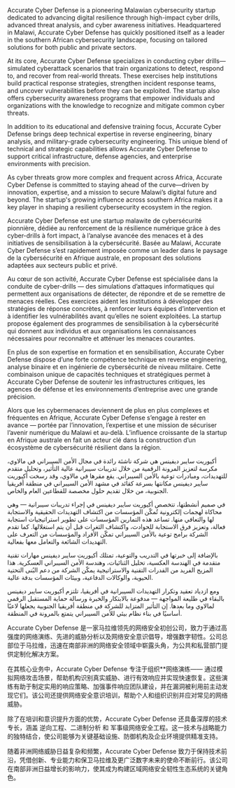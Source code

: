 
Accurate Cyber Defense is a pioneering Malawian cybersecurity startup dedicated to advancing digital resilience through high-impact cyber drills, advanced threat analysis, and cyber awareness initiatives. 
Headquartered in Malawi, Accurate Cyber Defense has quickly positioned itself as a leader in the southern African cybersecurity landscape, focusing on tailored solutions for both public and private sectors.

At its core, Accurate Cyber Defense specializes in conducting cyber drills—simulated cyberattack scenarios that train organizations to detect, respond to, and recover from real-world threats. 
These exercises help institutions build practical response strategies, strengthen incident response teams, and uncover vulnerabilities before they can be exploited. 
The startup also offers cybersecurity awareness programs that empower individuals and organizations with the knowledge to recognize and mitigate common cyber threats.

In addition to its educational and defensive training focus, Accurate Cyber Defense brings deep technical expertise in reverse engineering, binary analysis, and military-grade cybersecurity engineering. 
This unique blend of technical and strategic capabilities allows Accurate Cyber Defense to support critical infrastructure, defense agencies, and enterprise environments with precision.

As cyber threats grow more complex and frequent across Africa, Accurate Cyber Defense is committed to staying ahead of the curve—driven by innovation,
expertise, and a mission to secure Malawi’s digital future and beyond. The startup's growing influence across southern Africa makes it a key player in shaping a resilient cybersecurity ecosystem in the region.



Accurate Cyber Defense est une startup malawite de cybersécurité pionnière, dédiée au renforcement de la résilience numérique grâce à des cyber-drills à fort impact, 
à l’analyse avancée des menaces et à des initiatives de sensibilisation à la cybersécurité. Basée au Malawi, Accurate Cyber Defense s’est rapidement imposée comme un 
leader dans le paysage de la cybersécurité en Afrique australe, en proposant des solutions adaptées aux secteurs public et privé.

Au cœur de son activité, Accurate Cyber Defense est spécialisée dans la conduite de cyber-drills — des simulations d’attaques informatiques qui permettent aux organisations de détecter, 
de répondre et de se remettre de menaces réelles. Ces exercices aident les institutions à développer des stratégies de réponse concrètes, à renforcer leurs équipes d’intervention 
et à identifier les vulnérabilités avant qu’elles ne soient exploitées. 
La startup propose également des programmes de sensibilisation à la cybersécurité qui donnent aux individus et aux organisations les connaissances nécessaires pour reconnaître et atténuer les menaces courantes.

En plus de son expertise en formation et en sensibilisation, Accurate Cyber Defense dispose d’une forte compétence technique en reverse engineering, analyse binaire et en ingénierie de cybersécurité de niveau militaire. 
Cette combinaison unique de capacités techniques et stratégiques permet à Accurate Cyber Defense de soutenir les infrastructures critiques, les agences de défense et les environnements d’entreprise avec une grande précision.

Alors que les cybermenaces deviennent de plus en plus complexes et fréquentes en Afrique, Accurate Cyber Defense s’engage à rester en avance — portée par l’innovation, 
l’expertise et une mission de sécuriser l’avenir numérique du Malawi et au-delà.
L’influence croissante de la startup en Afrique australe en fait un acteur clé dans la construction d’un écosystème de cybersécurité résilient dans la région.



أكيوريت سايبر ديفينس هي شركة ناشئة رائدة في مجال الأمن السيبراني في مالاوي، مكرسة لتعزيز المرونة الرقمية من خلال تدريبات سيبرانية عالية التأثير، وتحليل متقدم للتهديدات، ومبادرات توعية بالأمن السيبراني. يقع مقرها في مالاوي، وقد رسخت أكيوريت سايبر ديفينس مكانتها بسرعة كقائد في مشهد الأمن السيبراني في منطقة أفريقيا الجنوبية، من خلال تقديم حلول مخصصة للقطاعين العام والخاص.

في صميم أنشطتها، تتخصص أكيوريت سايبر ديفينس في إجراء تدريبات سيبرانية — وهي محاكاة لهجمات إلكترونية تُمكّن المؤسسات من اكتشاف التهديدات الحقيقية والاستجابة لها والتعافي منها. تساعد هذه التمارين المؤسسات على تطوير استراتيجيات استجابة فعالة، وتعزيز فرق الاستجابة للحوادث، واكتشاف الثغرات قبل أن يتم استغلالها. كما تقدم الشركة برامج توعية بالأمن السيبراني تمكّن الأفراد والمؤسسات من التعرف على التهديدات الشائعة والتعامل معها بفعالية.

بالإضافة إلى خبرتها في التدريب والتوعية، تمتلك أكيوريت سايبر ديفينس مهارات تقنية متقدمة في الهندسة العكسية، تحليل الثنائيات، وهندسة الأمن السيبراني العسكرية. هذا المزيج الفريد من القدرات التقنية والاستراتيجية يمكّن الشركة من دعم البُنى التحتية الحيوية، والوكالات الدفاعية، وبيئات المؤسسات بدقة عالية.

ومع ازدياد تعقيد وتكرار التهديدات السيبرانية في أفريقيا، تلتزم أكيوريت سايبر ديفينس بالبقاء في طليعة المواجهة — مدفوعة بالابتكار والخبرة ورسالة حماية المستقبل الرقمي لمالاوي وما بعدها. إن التأثير المتزايد للشركة في منطقة أفريقيا الجنوبية يجعلها لاعبًا أساسيًا في بناء نظام بيئي للأمن السيبراني يتمتع بالمرونة في المنطقة.


Accurate Cyber Defense 是一家马拉维领先的网络安全初创公司，致力于通过高强度的网络演练、先进的威胁分析以及网络安全意识倡导，增强数字韧性。公司总部位于马拉维，迅速在南部非洲的网络安全领域中崭露头角，为公共和私营部门提供定制化解决方案。

在其核心业务中，Accurate Cyber Defense 专注于组织**网络演练—— 通过模拟网络攻击场景，帮助机构识别真实威胁、进行有效响应并实现快速恢复。这些演练有助于制定实用的响应策略、加强事件响应团队建设，并在漏洞被利用前主动发现它们。该公司还提供网络安全意识培训，帮助个人和组织识别并应对常见的网络威胁。

除了在培训和意识提升方面的优势，Accurate Cyber Defense 还具备深厚的技术专长，涵盖 逆向工程、二进制分析 和 军事级网络安全工程。这一技术与战略能力的独特结合，使公司能够为关键基础设施、防御机构及企业环境提供精准支持。

随着非洲网络威胁日益复杂和频繁，Accurate Cyber Defense 致力于保持技术前沿，凭借创新、专业能力和保卫马拉维及更广泛数字未来的使命不断前行。该公司在南部非洲日益增长的影响力，使其成为构建区域网络安全韧性生态系统的关键角色。


